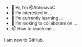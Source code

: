 - 👋 Hi, I’m @AbhinavoC
- 👀 I’m interested in ...
- 🌱 I’m currently learning ...
- 💞️ I’m looking to collaborate on ...
- 📫 How to reach me ...

<!---
AbhinavoC/AbhinavoC is a ✨ special ✨ repository because its `README.md` (this file) appears on your GitHub profile.
You can click the Preview link to take a look at your changes.
--->I am new to GitHub.
